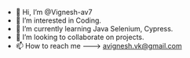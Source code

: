 - 👋 Hi, I’m @Vignesh-av7
- 👀 I’m interested in Coding.
- 🌱 I’m currently learning Java Selenium, Cypress.
- 💞️ I’m looking to collaborate on projects.
- 📫 How to reach me ---> avignesh.vk@gmail.com

<!---
Vignesh-av7/Vignesh-av7 is a ✨ special ✨ repository because its `README.md` (this file) appears on your GitHub profile.
You can click the Preview link to take a look at your changes.
--->
